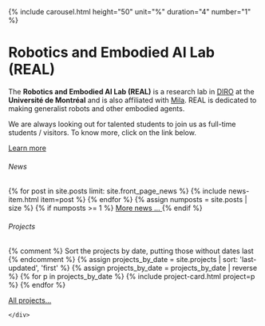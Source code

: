 <div class="jumbotron">
    {% include carousel.html height="50" unit="%" duration="4" number="1" %}
    <!-- <img src="/img/group.jpg" class="d-block w-100" alt="..."> -->
    <h1 class="display-4">Robotics and Embodied AI Lab (REAL)</h1>
    <p class="lead">The <strong>Robotics and Embodied AI Lab (REAL)</strong> is a research lab in <a href="http://diro.umontreal.ca">DIRO</a> at the  <b>Université de Montréal</b>  and is also affiliated with  <a href="https://mila.quebec/en/">Mila</a>. REAL is dedicated to making generalist robots and other embodied agents. </p>
    <p> We are always looking out for talented students to join us as full-time students / visitors. To know more, click on the link below.</p>
    <a class="btn btn-primary btn-lg" href="{{ site.base }}/contact.html" role="button">Learn more</a>
  </div>


<section>
    <div class="card shadow mb-4">
        <div class="card-header py-3 d-flex flex-row align-items-center justify-content-between">
            <h6 class="m-0 font-weight-bold text-primary text-lg">News</h6>
        </div>
        <!-- Card Body -->
        <div class="card-body">
            {% for post in site.posts limit: site.front_page_news %}
            {% include news-item.html item=post %}
            {% endfor %}
            {% assign numposts = site.posts | size %}
            {% if numposts >= 1 %}
                <a href="{{ site.base }}/blog.html" class="btn btn-primary btn-icon-split btn-sm">
                    <span class="icon text-white-50">
                    <i class="fa fa-history"></i>
                    </span>
                    <span class="text">More news &hellip;</span>
                </a>
            {% endif %}
        </div>
    </div>
</section>

<section>
    <div class="card shadow mb-4">
        <div class="card-header py-3 d-flex flex-row align-items-center justify-content-between">
            <h6 class="m-0 font-weight-bold text-primary text-lg">Projects</h6>
        </div>
        <div class="card-body">
            {% comment %}
            Sort the projects by date, putting those without dates last
            {% endcomment %}
            {% assign projects_by_date = site.projects | sort: 'last-updated', 'first' %}
            {% assign projects_by_date = projects_by_date | reverse %}
            {% for p in projects_by_date %}
              {% include project-card.html project=p %}
            {% endfor %}
            <p>
                <a href="{{ site.base }}/research.html" class="btn btn-primary btn-icon-split btn-sm">
                  <span class="icon text-white-50">
                  <i class="fa fa-robot"></i>
                  </span>
                  <span class="text">All projects&hellip;</span>
                </a> 
            </p>
        </div>

    </div>  
</section>


